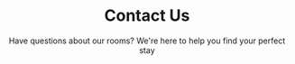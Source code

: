 ---
title: "Contact Us"
subtitle: "Have questions about our rooms? We're here to help you find your perfect stay"
address: "43 Diani Beach Road, Diani Beach - Kenia"
phone: "+1 682-553-0029"
email: "info@tradewinds-lodge.com.pl"
---